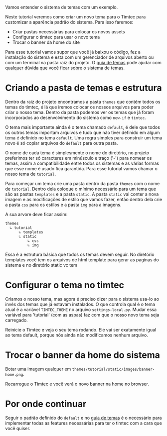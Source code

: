 Vamos entender o sistema de temas com um exemplo.

Neste tutorial veremos como criar um novo tema para o Timtec para customizar a aparência padrão do sistema. Para isso faremos:

- Criar pastas necessárias para colocar os novos assets
- Configurar o timtec para usar o novo tema
- Trocar o banner da home do site

Para esse tutorial vamos supor que você já baixou o código, fez a instalação do sistema e esta com um gerenciador de arquivos aberto ou com um terminal na pasta raiz do projeto. O [guia de temas](https://github.com/institutotim/timtec/wiki/Temas) pode ajudar com qualquer dúvida que você ficar sobre o sistema de temas.

# Criando a pasta de temas e estrutura

Dentro da raiz do projeto encontramos a pasta `themes` que contém todos os temas do timtec, é lá que iremos colocar os nossos arquivos para poder criar o nosso tema. Dentro da pasta podemos ver os temas que já foram incorporados ao desenvolvimento do sistema como `new-if` e `timtec`.

O tema mais importante ainda é o tema chamado `default`, é dele que todos os outros temas importam arquivos e tudo que não tiver definido em algum tema é definido no tema `default`. Uma regra simples para construir um tema novo é só copiar arquivos do `default` para outra pasta.

O nome de cada tema é simplesmente o nome do diretório, no projeto preferimos ter só caracteres em minúsculo e traço ('-') para nomear os temas, assim a compatibilidade entre todos os sistemas e as várias formas que esse nome é usado fica garantida. Para esse tutorial vamos chamar o nosso tema de `tutorial`.

Para começar um tema crie uma pasta dentro da pasta `themes` com o nome de `tutorial`. Dentro dela coloque o mínimo necessário para um tema que são as pastas `templates` e a pasta `static`. A pasta `static` vai conter a nova imagem e as modificações de estilo que vamos fazer, então dentro dela crie a pasta `css` para os estilos e a pasta `img` para a imagens.

A sua arvore deve ficar assim:

```
themes
  ↳ tutorial
      ↳ templates
      ↳ static
          ↳ css
          ↳ img
```

Essa é a estrutura básica que todos os temas devem seguir. No diretório templates você tem os arquivos de html template para gerar as paginas do sistema e no diretório static vc tem

# Configurar o tema no timtec

Criamos o nosso tema, mas agora é preciso dizer para o sistema usa-lo ao invés dos temas que já estavam instalados. O que controla qual é o tema atual é a variável `TIMTEC_THEME` no arquivo `settings-local.py`. Mudar essa variável para 'tutorial' (com as aspas) faz com que o nosso novo tema seja carregado.

Reinicie o Timtec e veja o seu tema rodando. Ele vai ser exatamente igual ao tema default, porque nós ainda não modificamos nenhum arquivo.

# Trocar o banner da home do sistema

Botar uma imagem qualquer em `themes/tutorial/static/images/banner-home.png`.

Recarregue o Timtec e você verá o novo banner na home no browser.

# Por onde continuar

Seguir o padrão definido do `default` e no [guia de temas](https://github.com/institutotim/timtec/wiki/Temas) é o necessário para implementar todas as features necessárias para ter o timtec com a cara que você quiser.
